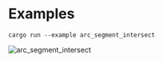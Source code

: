 # Examples

```
cargo run --example arc_segment_intersect
```
![](https://raw.githubusercontent.com/radevgit/offroad/refs/heads/main/examples/img/arc_segment_intersect.svg "arc_segment_intersect")